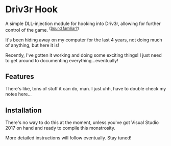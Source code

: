 Driv3r Hook
=======

A simple DLL-injection module for hooking into Driv3r, allowing for further control of the game. <sup>([Sound familiar?](https://github.com/Fireboyd78/MM2Hook))</sup>

It's been hiding away on my computer for the last 4 years, not doing much of anything, but here it is!

Recently, I've gotten it working and doing some exciting things! I just need to get around to documenting everything...eventually!

## Features
There's like, tons of stuff it can do, man. I just uhh, have to double check my notes here...

## Installation
There's no way to do this at the moment, unless you've got Visual Studio 2017 on hand and ready to compile this monstrosity.

More detailed instructions will follow eventually. Stay tuned!